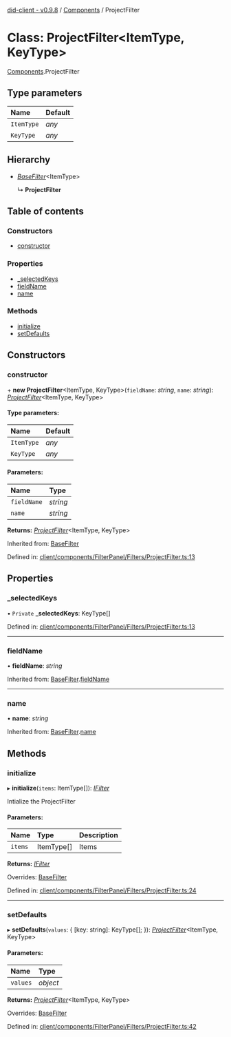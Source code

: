[did-client - v0.9.8](../README.md) / [Components](../modules/components.md) / ProjectFilter

# Class: ProjectFilter<ItemType, KeyType\>

[Components](../modules/components.md).ProjectFilter

## Type parameters

Name | Default |
:------ | :------ |
`ItemType` | *any* |
`KeyType` | *any* |

## Hierarchy

* [*BaseFilter*](components.basefilter.md)<ItemType\>

  ↳ **ProjectFilter**

## Table of contents

### Constructors

- [constructor](components.projectfilter.md#constructor)

### Properties

- [\_selectedKeys](components.projectfilter.md#_selectedkeys)
- [fieldName](components.projectfilter.md#fieldname)
- [name](components.projectfilter.md#name)

### Methods

- [initialize](components.projectfilter.md#initialize)
- [setDefaults](components.projectfilter.md#setdefaults)

## Constructors

### constructor

\+ **new ProjectFilter**<ItemType, KeyType\>(`fieldName`: *string*, `name`: *string*): [*ProjectFilter*](components.projectfilter.md)<ItemType, KeyType\>

#### Type parameters:

Name | Default |
:------ | :------ |
`ItemType` | *any* |
`KeyType` | *any* |

#### Parameters:

Name | Type |
:------ | :------ |
`fieldName` | *string* |
`name` | *string* |

**Returns:** [*ProjectFilter*](components.projectfilter.md)<ItemType, KeyType\>

Inherited from: [BaseFilter](components.basefilter.md)

Defined in: [client/components/FilterPanel/Filters/ProjectFilter.ts:13](https://github.com/Puzzlepart/did/blob/dev/client/components/FilterPanel/Filters/ProjectFilter.ts#L13)

## Properties

### \_selectedKeys

• `Private` **\_selectedKeys**: KeyType[]

Defined in: [client/components/FilterPanel/Filters/ProjectFilter.ts:13](https://github.com/Puzzlepart/did/blob/dev/client/components/FilterPanel/Filters/ProjectFilter.ts#L13)

___

### fieldName

• **fieldName**: *string*

Inherited from: [BaseFilter](components.basefilter.md).[fieldName](components.basefilter.md#fieldname)

___

### name

• **name**: *string*

Inherited from: [BaseFilter](components.basefilter.md).[name](components.basefilter.md#name)

## Methods

### initialize

▸ **initialize**(`items`: ItemType[]): [*IFilter*](../interfaces/components.ifilter.md)

Intialize the ProjectFilter

#### Parameters:

Name | Type | Description |
:------ | :------ | :------ |
`items` | ItemType[] | Items    |

**Returns:** [*IFilter*](../interfaces/components.ifilter.md)

Overrides: [BaseFilter](components.basefilter.md)

Defined in: [client/components/FilterPanel/Filters/ProjectFilter.ts:24](https://github.com/Puzzlepart/did/blob/dev/client/components/FilterPanel/Filters/ProjectFilter.ts#L24)

___

### setDefaults

▸ **setDefaults**(`values`: { [key: string]: KeyType[];  }): [*ProjectFilter*](components.projectfilter.md)<ItemType, KeyType\>

#### Parameters:

Name | Type |
:------ | :------ |
`values` | *object* |

**Returns:** [*ProjectFilter*](components.projectfilter.md)<ItemType, KeyType\>

Overrides: [BaseFilter](components.basefilter.md)

Defined in: [client/components/FilterPanel/Filters/ProjectFilter.ts:42](https://github.com/Puzzlepart/did/blob/dev/client/components/FilterPanel/Filters/ProjectFilter.ts#L42)
